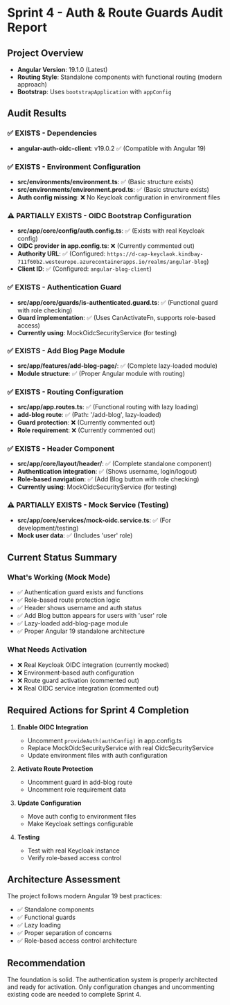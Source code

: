 # Sprint 4 - Auth & Route Guards Audit Report

## Project Overview

- **Angular Version**: 19.1.0 (Latest)
- **Routing Style**: Standalone components with functional routing (modern approach)
- **Bootstrap**: Uses `bootstrapApplication` with `appConfig`

## Audit Results

### ✅ EXISTS - Dependencies

- **angular-auth-oidc-client**: v19.0.2 ✅ (Compatible with Angular 19)

### ✅ EXISTS - Environment Configuration

- **src/environments/environment.ts**: ✅ (Basic structure exists)
- **src/environments/environment.prod.ts**: ✅ (Basic structure exists)
- **Auth config missing**: ❌ No Keycloak configuration in environment files

### ⚠️ PARTIALLY EXISTS - OIDC Bootstrap Configuration

- **src/app/core/config/auth.config.ts**: ✅ (Exists with real Keycloak config)
- **OIDC provider in app.config.ts**: ❌ (Currently commented out)
- **Authority URL**: ✅ (Configured: `https://d-cap-keyclaok.kindbay-711f60b2.westeurope.azurecontainerapps.io/realms/angular-blog`)
- **Client ID**: ✅ (Configured: `angular-blog-client`)

### ✅ EXISTS - Authentication Guard

- **src/app/core/guards/is-authenticated.guard.ts**: ✅ (Functional guard with role checking)
- **Guard implementation**: ✅ (Uses CanActivateFn, supports role-based access)
- **Currently using**: MockOidcSecurityService (for testing)

### ✅ EXISTS - Add Blog Page Module

- **src/app/features/add-blog-page/**: ✅ (Complete lazy-loaded module)
- **Module structure**: ✅ (Proper Angular module with routing)

### ✅ EXISTS - Routing Configuration

- **src/app/app.routes.ts**: ✅ (Functional routing with lazy loading)
- **add-blog route**: ✅ (Path: '/add-blog', lazy-loaded)
- **Guard protection**: ❌ (Currently commented out)
- **Role requirement**: ❌ (Currently commented out)

### ✅ EXISTS - Header Component

- **src/app/core/layout/header/**: ✅ (Complete standalone component)
- **Authentication integration**: ✅ (Shows username, login/logout)
- **Role-based navigation**: ✅ (Add Blog button with role checking)
- **Currently using**: MockOidcSecurityService (for testing)

### ⚠️ PARTIALLY EXISTS - Mock Service (Testing)

- **src/app/core/services/mock-oidc.service.ts**: ✅ (For development/testing)
- **Mock user data**: ✅ (Includes 'user' role)

## Current Status Summary

### What's Working (Mock Mode)

- ✅ Authentication guard exists and functions
- ✅ Role-based route protection logic
- ✅ Header shows username and auth status
- ✅ Add Blog button appears for users with 'user' role
- ✅ Lazy-loaded add-blog-page module
- ✅ Proper Angular 19 standalone architecture

### What Needs Activation

- ❌ Real Keycloak OIDC integration (currently mocked)
- ❌ Environment-based auth configuration
- ❌ Route guard activation (commented out)
- ❌ Real OIDC service integration (commented out)

## Required Actions for Sprint 4 Completion

1. **Enable OIDC Integration**

   - Uncomment `provideAuth(authConfig)` in app.config.ts
   - Replace MockOidcSecurityService with real OidcSecurityService
   - Update environment files with auth configuration

2. **Activate Route Protection**

   - Uncomment guard in add-blog route
   - Uncomment role requirement data

3. **Update Configuration**

   - Move auth config to environment files
   - Make Keycloak settings configurable

4. **Testing**
   - Test with real Keycloak instance
   - Verify role-based access control

## Architecture Assessment

The project follows modern Angular 19 best practices:

- ✅ Standalone components
- ✅ Functional guards
- ✅ Lazy loading
- ✅ Proper separation of concerns
- ✅ Role-based access control architecture

## Recommendation

The foundation is solid. The authentication system is properly architected and ready for activation. Only configuration changes and uncommenting existing code are needed to complete Sprint 4.
